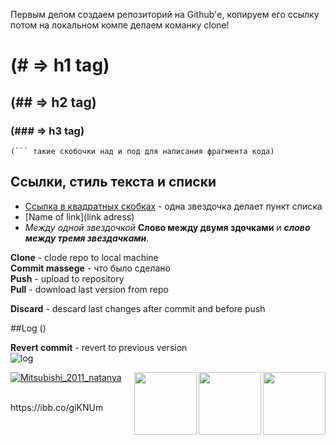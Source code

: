 Первым делом создаем репозиторий на Github'е, копируем его ссылку потом на локальном компе делаем команку clone!

# (# => h1 tag)
## (## => h2 tag)
### (### => h3 tag)



```
(``` такие скобочки над и под для написания фрагмента кода)
```

## Ссылки, стиль текста и списки

* [Ссылка в квадратных скобках](http://www.google.com/) - одна звездочка делает пункт списка
* [Name of link](link adress)
*  *Между одной звездочкой* **Слово между двумя здочками** и ***слово между тремя звездачками***.




**Clone** - clode repo to local machine<br/>
**Commit massege** - что было сделано<br/>
**Push** - upload to repository<br/>
**Pull** - download last version from repo<br/>

**Discard** - descard last changes after commit and before push<br/>

##Log ()

**Revert commit** - revert to previous version<br/>
![log](http://prntscr.com/hpccm6) <br/>


<img align="right" width="100" height="100" src="http://www.fillmurray.com/100/100">
<img align="right" width="100" height="100" src="https://pasteboard.co/GYR4I5e.png">
<img align="right" width="100" height="100" src="https://pasteboard.co/GYR5qvw.png">

<a href="https://pasteboard.co/GYR4I5e.png"><img src="https://pasteboard.co/GYR4I5e.png" alt="Mitsubishi_2011_natanya" border="0"></a>


<br/>
https://ibb.co/giKNUm




